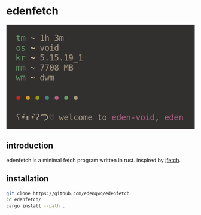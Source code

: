 # edenfetch

<p align="center">
  <img src="Screenshot.png" title="screenshot">
</p>

## introduction

edenfetch is a minimal fetch program written in rust. inspired by [jfetch](https://github.com/jimmysit0/jfetch).

## installation

```bash
git clone https://github.com/edenqwq/edenfetch
cd edenfetch/
cargo install --path .
```
